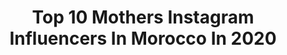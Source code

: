 ---
title: Top 10 Mothers Instagram Influencers In Morocco In 2020
description: >-
  Find top mothers Instagram influencers in Morocco in 2020. Most popular hashtags: #stayhome #love #staysafe #mothersday.
platform: Instagram
profiles:
  - username: "sanae.ak"
    fullname: >-
      Sanae 🇲🇦
    location: "Morocco"
    followers: 4588
    engagement: 1727
    commentsToLikes: 0.052215
    id: ck6tso2if5unv0j71z0r07exv
    verified: false
    hashtags: "#trip, #naturewalk, #annaparischic, #kids"
  - username: "_thisisamina"
    fullname: >-
      AMINA (uh•mee•nah)
    location: "Morocco"
    followers: 77304
    engagement: 772
    commentsToLikes: 0.010182
    id: ck5zt86htzx1p0i14v6gi2y77
    verified: false
    hashtags: "#visitmorocco, #pltsyle, #boohoobabes, #novababe"
  - username: "yasmine.el.khateib"
    fullname: >-
      Yasmine Elkhateib
    location: "Morocco"
    followers: 1210049
    engagement: 116
    commentsToLikes: 0.019011
    id: ck15tt0upjqwy0i197xe5y8kl
    verified: false
    hashtags: "#hope, #bali, #spring, #shrimppasta"
  - username: "hajarmhh"
    fullname: >-
      هاجر محرر • Hajar Moharrar
    location: "Morocco"
    followers: 30325
    engagement: 231
    commentsToLikes: 0.040345
    id: ck0w4qj3kzwgs0i19g7rugeto
    verified: false
    hashtags: "#tbtsummer2019, #theoa, #nature, #mariecurie"
  - username: "saharyzerouali"
    fullname: >-
      Sahar Zerouali
    location: "Morocco"
    followers: 319287
    engagement: 125
    commentsToLikes: 0.026472
    id: ck5hefgyssmt40i11v88p7vdc
    verified: false
    hashtags: "#homemade, #challenge, #mom, #motheranddaughter"
  - username: "ghitalahmamssiofficial"
    fullname: >-
      Ghita Lahmamssi
    location: "Morocco"
    followers: 190890
    engagement: 56
    commentsToLikes: 0.025549
    id: ck8syxamgmdlb0j788f9cluji
    verified: true
    hashtags: "#instamoment, #staypositive, #friendship, #beyou"
  - username: "majatomljanovic"
    fullname: >-
      Maja Tomljanovic
    location: "Morocco"
    followers: 25725
    engagement: 767
    commentsToLikes: 0.014210
    id: ck13a910pp81b0i19wj0e50pc
    verified: false
    hashtags: "#illustrationgram, #illustrationofinstagram, #illustration, #womenofillustration"
  - username: "moroccovintage_"
    fullname: >-
      MOROCCO VINTAGE ❤️✨🧿 🇲🇦
    location: "Morocco"
    followers: 43320
    engagement: 422
    commentsToLikes: 0.009988
    id: ck5bxiknmnsnc0i115ah6uzht
    verified: false
    hashtags: "#chefchaouen, #royaume, #chleuh, #children"
  - username: "bvb_morocco"
    fullname: >-
      DIE MAROKKANER BORUSSEN 🇲🇦🇩🇪
    location: "Morocco"
    followers: 13092
    engagement: 348
    commentsToLikes: 0.004782
    id: ck0tujvsb7hos0i19l6s9q695
    verified: false
    hashtags: "#kylianmbappe, #mothersday, #birthdayboy, #nurderbvb"
  - username: "bojanvukadinov"
    fullname: >-
      Bojan Vukadinov
    location: "Morocco"
    followers: 90954
    engagement: 597
    commentsToLikes: 0.004838
    id: ck135iy2n1nqk0i19jopvnbqc
    verified: false
    hashtags: "#teslavoda, #tb, #covid, #stayhome"
---